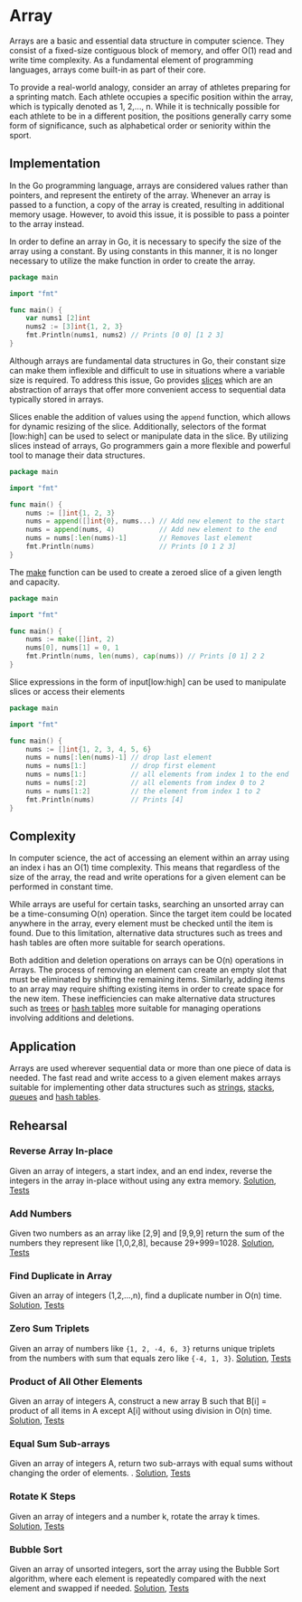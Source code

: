 # Array

Arrays are a basic and essential data structure in computer science. They consist of a fixed-size contiguous block of memory, and offer O(1) read and write time complexity. As a fundamental element of programming languages, arrays come built-in as part of their core.

To provide a real-world analogy, consider an array of athletes preparing for a sprinting match. Each athlete occupies a specific position within the array, which is typically denoted as 1, 2,..., n. While it is technically possible for each athlete to be in a different position, the positions generally carry some form of significance, such as alphabetical order or seniority within the sport.

## Implementation

In the Go programming language, arrays are considered values rather than pointers, and represent the entirety of the array. Whenever an array is passed to a function, a copy of the array is created, resulting in additional memory usage. However, to avoid this issue, it is possible to pass a pointer to the array instead.

In order to define an array in Go, it is necessary to specify the size of the array using a constant. By using constants in this manner, it is no longer necessary to utilize the make function in order to create the array.

```Go
package main

import "fmt"

func main() {
	var nums1 [2]int
	nums2 := [3]int{1, 2, 3}
	fmt.Println(nums1, nums2) // Prints [0 0] [1 2 3]
}
```

Although arrays are fundamental data structures in Go, their constant size can make them inflexible and difficult to use in situations where a variable size is required. To address this issue, Go provides [slices](https://blog.golang.org/slices-intro) which are an abstraction of arrays that offer more convenient access to sequential data typically stored in arrays.

Slices enable the addition of values using the `append` function, which allows for dynamic resizing of the slice. Additionally, selectors of the format [low:high] can be used to select or manipulate data in the slice. By utilizing slices instead of arrays, Go programmers gain a more flexible and powerful tool to manage their data structures.

```Go
package main

import "fmt"

func main() {
	nums := []int{1, 2, 3}
	nums = append([]int{0}, nums...) // Add new element to the start
	nums = append(nums, 4)           // Add new element to the end
	nums = nums[:len(nums)-1]        // Removes last element
	fmt.Println(nums)                // Prints [0 1 2 3]
}
```

The [make](https://golang.org/pkg/builtin/#make) function can be used to create a zeroed slice of a given length and capacity.

```Go
package main

import "fmt"

func main() {
	nums := make([]int, 2)
	nums[0], nums[1] = 0, 1
	fmt.Println(nums, len(nums), cap(nums)) // Prints [0 1] 2 2
}
```

Slice expressions in the form of input[low:high] can be used to manipulate slices or access their elements

```Go
package main

import "fmt"

func main() {
	nums := []int{1, 2, 3, 4, 5, 6}
	nums = nums[:len(nums)-1] // drop last element
	nums = nums[1:]           // drop first element
	nums = nums[1:]           // all elements from index 1 to the end
	nums = nums[:2]           // all elements from index 0 to 2
	nums = nums[1:2]          // the element from index 1 to 2
	fmt.Println(nums)         // Prints [4]
}
```

## Complexity

In computer science, the act of accessing an element within an array using an index i has an O(1) time complexity. This means that regardless of the size of the array, the read and write operations for a given element can be performed in constant time.

While arrays are useful for certain tasks, searching an unsorted array can be a time-consuming O(n) operation. Since the target item could be located anywhere in the array, every element must be checked until the item is found. Due to this limitation, alternative data structures such as trees and hash tables are often more suitable for search operations.

Both addition and deletion operations on arrays can be O(n) operations in Arrays. The process of removing an element can create an empty slot that must be eliminated by shifting the remaining items. Similarly, adding items to an array may require shifting existing items in order to create space for the new item. These inefficiencies can make alternative data structures such as [trees](../tree) or [hash tables](../hashtable) more suitable for managing operations involving additions and deletions.

## Application

Arrays are used wherever sequential data or more than one piece of data is needed. The fast read and write access to a given element makes arrays suitable for implementing other data structures such as [strings](../strings), [stacks](../stack), [queues](../queue) and [hash tables](../hashtable).

## Rehearsal

### Reverse Array In-place

Given an array of integers, a start index, and an end index, reverse the integers in the array in-place without using any extra memory. [Solution](reverse_inplace.go), [Tests](reverse_inplace_test.go)

### Add Numbers

Given two numbers as an array like [2,9] and [9,9,9] return the sum of the numbers they represent like [1,0,2,8], because 29+999=1028. [Solution](add_two_numbers.go), [Tests](add_two_numbers_test.go)

### Find Duplicate in Array

Given an array of integers (1,2,...,n), find a duplicate number in O(n) time. [Solution](find_duplicate_in_array.go), [Tests](find_duplicate_in_array_test.go)

### Zero Sum Triplets

Given an array of numbers like `{1, 2, -4, 6, 3}` returns unique triplets from the numbers with sum that equals zero like `{-4, 1, 3}`. [Solution](zero_sum_triplets.go), [Tests](zero_sum_triplets_test.go)

### Product of All Other Elements

Given an array of integers A, construct a new array B such that B[i] = product of all items in A except A[i] without using division in O(n) time. [Solution](product_of_all_other_elements.go), [Tests](product_of_all_other_elements_test.go)

### Equal Sum Sub-arrays

Given an array of integers A, return two sub-arrays with equal sums without changing the order of elements. . [Solution](equal_sum_subarrays.go), [Tests](equal_sum_subarrays_test.go)

### Rotate K Steps

Given an array of integers and a number k, rotate the array k times. [Solution](rotate_k_steps.go), [Tests](rotate_k_steps_test.go)

### Bubble Sort

Given an array of unsorted integers, sort the array using the Bubble Sort algorithm, where each element is repeatedly compared with the next element and swapped if needed. [Solution](bubble_sort.go), [Tests](bubble_sort_test.go)
